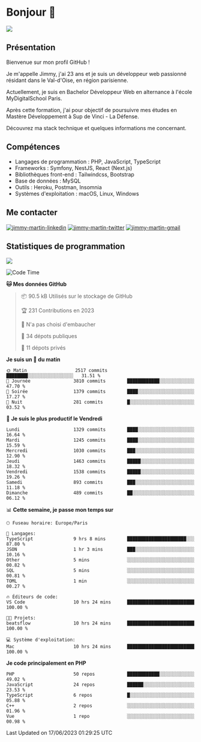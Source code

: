 # Bonjour 👋

![](https://komarev.com/ghpvc/?username=jimmy-martin&color=1a1b27)

## Présentation

Bienvenue sur mon profil GitHub !

Je m'appelle Jimmy, j'ai 23 ans et je suis un développeur web passionné résidant dans le Val-d'Oise, en région parisienne.

Actuellement, je suis en Bachelor Développeur Web en alternance à l'école MyDigitalSchool Paris.

Après cette formation, j'ai pour objectif de poursuivre mes études en Mastère Développement à Sup de Vinci - La Défense.

Découvrez ma stack technique et quelques informations me concernant.

## Compétences

- Langages de programmation : PHP, JavaScript, TypeScript
- Frameworks : Symfony, NestJS, React (Next.js)
- Bibliothèques front-end : Tailwindcss, Bootstrap
- Base de données : MySQL
- Outils : Heroku, Postman, Insomnia
- Systèmes d'exploitation : macOS, Linux, Windows

## Me contacter

<p>
<a href="https://www.linkedin.com/in/jimmy-martin-dev/" target="_blank"><img align="center" src="https://img.shields.io/badge/-LinkedIn-0077B5?style=for-the-badge&logo=Linkedin&logoColor=white" alt="jimmy-martin-linkedin"/></a>
<a href="https://twitter.com/jimmydev_" target="_blank"><img align="center" src="https://img.shields.io/badge/-Twitter-1DA1F2?style=for-the-badge&logo=Twitter&logoColor=white" alt="jimmy-martin-twitter"/></a>
<a href="mailto:jimmy.martin952@gmail.com" target="_blank"><img align="center" src="https://img.shields.io/badge/gmail-D14836?style=for-the-badge&logo=gmail&logoColor=white" alt="jimmy-martin-gmail"/></a>
</p>

## Statistiques de programmation

<a href="https://github-readme-stats.vercel.app/api/top-langs/?username=jimmy-martin&layout=compact">
  <img align="center" src="https://github-readme-stats.vercel.app/api/top-langs/?username=jimmy-martin&layout=compact"/>
</a>

<!--START_SECTION:waka-->
![Code Time](http://img.shields.io/badge/Code%20Time-1%2C888%20hrs%2036%20mins-blue)

**🐱 Mes données GitHub** 

> 📦 90.5 kB Utilisés sur le stockage de GitHub 
 > 
> 🏆 231 Contributions en 2023
 > 
> 🚫 N'a pas choisi d'embaucher
 > 
> 📜 34 dépots publiques 
 > 
> 🔑 11 dépots privés 
 > 
**Je suis un 🐤 du matin** 

```text
🌞 Matin                  2517 commits        ████████░░░░░░░░░░░░░░░░░   31.51 % 
🌆 Journée                3810 commits        ████████████░░░░░░░░░░░░░   47.70 % 
🌃 Soirée                 1379 commits        ████░░░░░░░░░░░░░░░░░░░░░   17.27 % 
🌙 Nuit                   281 commits         █░░░░░░░░░░░░░░░░░░░░░░░░   03.52 % 
```
📅 **Je suis le plus productif le Vendredi** 

```text
Lundi                    1329 commits        ████░░░░░░░░░░░░░░░░░░░░░   16.64 % 
Mardi                    1245 commits        ████░░░░░░░░░░░░░░░░░░░░░   15.59 % 
Mercredi                 1030 commits        ███░░░░░░░░░░░░░░░░░░░░░░   12.90 % 
Jeudi                    1463 commits        █████░░░░░░░░░░░░░░░░░░░░   18.32 % 
Vendredi                 1538 commits        █████░░░░░░░░░░░░░░░░░░░░   19.26 % 
Samedi                   893 commits         ███░░░░░░░░░░░░░░░░░░░░░░   11.18 % 
Dimanche                 489 commits         ██░░░░░░░░░░░░░░░░░░░░░░░   06.12 % 
```


📊 **Cette semaine, je passe mon temps sur** 

```text
🕑︎ Fuseau horaire: Europe/Paris

💬 Langages: 
TypeScript               9 hrs 8 mins        ██████████████████████░░░   87.80 % 
JSON                     1 hr 3 mins         ███░░░░░░░░░░░░░░░░░░░░░░   10.16 % 
Other                    5 mins              ░░░░░░░░░░░░░░░░░░░░░░░░░   00.82 % 
SQL                      5 mins              ░░░░░░░░░░░░░░░░░░░░░░░░░   00.81 % 
TOML                     1 min               ░░░░░░░░░░░░░░░░░░░░░░░░░   00.27 % 

🔥 Éditeurs de code: 
VS Code                  10 hrs 24 mins      █████████████████████████   100.00 % 

🐱‍💻 Projets: 
beatsflow                10 hrs 24 mins      █████████████████████████   100.00 % 

💻 Système d'exploitation: 
Mac                      10 hrs 24 mins      █████████████████████████   100.00 % 
```

**Je code principalement en PHP** 

```text
PHP                      50 repos            ████████████░░░░░░░░░░░░░   49.02 % 
JavaScript               24 repos            ██████░░░░░░░░░░░░░░░░░░░   23.53 % 
TypeScript               6 repos             █░░░░░░░░░░░░░░░░░░░░░░░░   05.88 % 
C++                      2 repos             ░░░░░░░░░░░░░░░░░░░░░░░░░   01.96 % 
Vue                      1 repo              ░░░░░░░░░░░░░░░░░░░░░░░░░   00.98 % 
```




 Last Updated on 17/06/2023 01:29:25 UTC
<!--END_SECTION:waka-->


